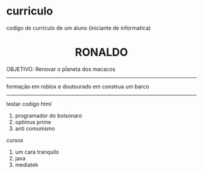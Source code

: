 # curriculo
codigo de curriculo de um aluno (iniciante de informatica)






<head>
    <title>apresentação</title>
    </head>
</body>
             <h1 style="text-align: center;"> RONALDO</h1>
<p style="text-align: justify;"> OBJETIVO: Renovar o pĺaneta dos macacos </p> <hr>
<p> formação em roblox e doutourado em construa um barco </p> <hr>testar codigo html
<ol> <li>  programador do bolsonaro <li>  optimus prime <li>  anti comunismo</ol>
    <p> cursos </p>
    <ol> <li> um cara tranquilo <li> java <li> mediatek</li> </ol>

